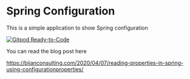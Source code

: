 # Spring Configuration 

This is a simple application to show Spring configuration 


[![Gitpod Ready-to-Code](https://img.shields.io/badge/Gitpod-Ready--to--Code-blue?logo=gitpod)](https://gitpod.io/#https://github.com/redinterface/configurationsource) 

You can read the blog post here

https://bijanconsulting.com/2020/04/07/reading-properties-in-spring-using-configurationproperties/
